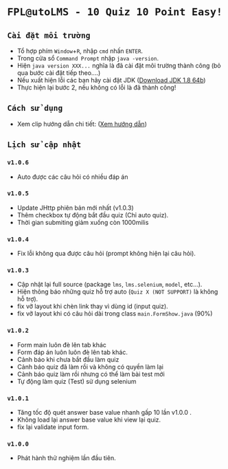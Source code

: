 
# `FPL@utoLMS - 10 Quiz 10 Point Easy!`

## `Cài đặt môi trường`
- Tổ hợp phím `Window`+`R`, nhập `cmd` nhấn `ENTER`.
- Trong cửa sổ `Command Prompt` nhập `java -version`.
- Hiện `java version XXX...` nghĩa là đã cài đặt môi trường thành công (bỏ qua bước cài đặt tiếp theo....)
- Nếu xuất hiện lỗi các bạn hãy cài đặt JDK ([Download JDK 1.8 64b](https://drive.google.com/file/d/1tlgwgwbLNqszE6DUCILPIRqrAaCrPvbe/view))
- Thực hiện lại bước 2, nếu không có lỗi là đã thành công!

## `Cách sử dụng`
- Xem clip hướng dẫn chi tiết: ([Xem hướng dẫn](https://www.youtube.com/watch?v=TYhdLhFD3j8&t=15s))

## `Lịch sử cập nhật`
### `v1.0.6`
- Auto được các câu hỏi có nhiều đáp án

### `v1.0.5`
- Update JHttp phiên bản mới nhất (v1.0.3)
- Thêm checkbox tự động bắt đầu quiz (Chỉ auto quiz).
- Thời gian submiting giảm xuống còn 1000milis

### `v1.0.4`
- Fix lỗi không qua được câu hỏi (prompt không hiện lại câu hỏi).

### `v1.0.3`
- Cập nhật lại full source (package `lms`, `lms.selenium`, `model`, etc...).
- Hiện thông báo những quiz hỗ trợ auto (`Quiz X (NOT SUPPORT)` là không hỗ trợ).
- fix vỡ layout khi chèn link thay vì dùng id (input quiz).
- fix vỡ layout khi có câu hỏi dài trong class `main.FormShow.java` (90%)

### `v1.0.2`
- Form main luôn đè lên tab khác
- Form đáp án luôn luôn đè lên tab khác.
- Cảnh báo khi chưa bắt đầu làm quiz
- Cảnh báo quiz đã làm rồi và không có quyền làm lại
- Cảnh báo quiz làm rồi nhưng có thể làm bài test mới
- Tự động làm quiz (Test) sử dụng selenium

### `v1.0.1`
- Tăng tốc độ quét answer base value nhanh gấp 10 lần v1.0.0 .
- Không load lại answer base value khi view lại quiz.
- fix lại validate input form.

### `v1.0.0`
- Phát hành thử nghiệm lần đầu tiên.